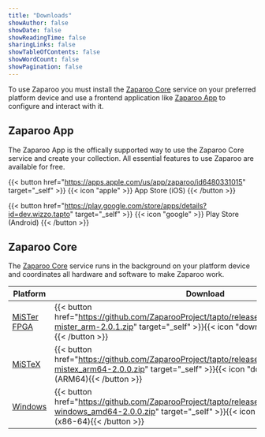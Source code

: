 ```yaml
---
title: "Downloads"
showAuthor: false
showDate: false
showReadingTime: false
sharingLinks: false
showTableOfContents: false
showWordCount: false
showPagination: false
---
```


To use Zaparoo you must install the [Zaparoo Core](#zaparoo-core) service on your preferred platform device and use a frontend application like [Zaparoo App](#zaparoo-app) to configure and interact with it.

## Zaparoo App

The Zaparoo App is the offically supported way to use the Zaparoo Core service and create your collection. All essential features to use Zaparoo are available for free.

{{< button href="https://apps.apple.com/us/app/zaparoo/id6480331015" target="_self" >}}
{{< icon "apple" >}} App Store (iOS)
{{< /button >}}<br>

{{< button href="https://play.google.com/store/apps/details?id=dev.wizzo.tapto" target="_self" >}}
{{< icon "google" >}} Play Store (Android)
{{< /button >}}<br>

## Zaparoo Core

The [Zaparoo Core](https://github.com/ZaparooProject/tapto) service runs in the background on your platform device and coordinates all hardware and software to make Zaparoo work.

| Platform                                            | Download                                                                                                                                                                                  |
| --------------------------------------------------- | ----------------------------------------------------------------------------------------------------------------------------------------------------------------------------------------- |
| [MiSTer FPGA](https://wiki.zaparoo.org/MiSTer_FPGA) | {{< button href="https://github.com/ZaparooProject/tapto/releases/download/v2.0.1/tapto-mister_arm-2.0.1.zip" target="_self" >}}{{< icon "download" >}} v2.0.1 (ARM32){{< /button >}}     |
| [MiSTeX](https://wiki.zaparoo.org/MiSTeX)           | {{< button href="https://github.com/ZaparooProject/tapto/releases/download/v2.0.1/tapto-mistex_arm64-2.0.0.zip" target="_self" >}}{{< icon "download" >}} v2.0.0 (ARM64){{< /button >}}   |
| [Windows](https://wiki.zaparoo.org/Windows)         | {{< button href="https://github.com/ZaparooProject/tapto/releases/download/v2.0.1/tapto-windows_amd64-2.0.0.zip" target="_self" >}}{{< icon "download" >}} v2.0.0 (x86-64){{< /button >}} |
